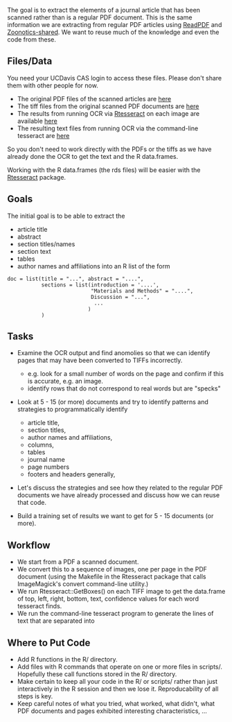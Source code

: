 The goal is to extract the elements of a journal article that has been scanned
rather than is a regular PDF document.
This is the same information we are extracting from regular PDF articles using
[ReadPDF](https://github.com/dsidavis/ReadPDF) and
[Zoonotics-shared](https://github.com/mespe/Zoonotics-shared).  We want to reuse much
of the knowledge and even the code from these.

## Files/Data

You need your UCDavis CAS login to access these files. Please don't share them with other people for now.

+ The original PDF files of the scanned articles are [here](http://dsi.ucdavis.edu/Data/Zoonotics/scannedNewPDFs_pdf.tar.gz)
+ The tiff files from the original scanned PDF documents are [here](http://dsi.ucdavis.edu/Data/Zoonotics/scannedNewPDFs_tiff.tar.gz)
+ The results from running OCR via [Rtesseract]() on each image are available
  [here](http://dsi.ucdavis.edu/Data/Zoonotics/scannedNewPDFs_rds.tar.gz)
+ The resulting text files from running OCR via the command-line tesseract are [here](http://dsi.ucdavis.edu/Data/Zoonotics/scannedNewPDFs_txt.tar.gz)

So you don't need to work directly with the PDFs or the tiffs as we have already done the OCR
to get the text and the R data.frames.

Working with the R data.frames (the rds files) will be easier with the [Rtesseract](https://github.com/duncantl/Rtesseract) package.

## Goals

The initial goal is to be able to extract the 
  + article title
  + abstract
  + section titles/names
  + section text
  + tables
  + author names and affiliations
into an R list of the form
```
doc = list(title = "...", abstract = "....", 
           sections = list(introduction = '....',
                           "Materials and Methods" = "....",
                           Discussion = "...",
              		   	    ...
     		        	  )
           )						  
```

## Tasks

+ Examine the OCR output and find anomolies so that we can identify pages that may have been
  converted to TIFFs incorrectly.
    + e.g. look for a small number of words on the page and confirm if this is accurate, e.g. an image.
	+ identify rows that do not correspond to real words but are "specks"
	
+ Look at 5 - 15 (or more) documents and try to identify patterns and strategies to programmatically
  identify 
     + article title, 
	 + section titles, 
	 + author names and affiliations, 
     + columns, 
	 + tables
	 + journal name
	 + page numbers
	 + footers and headers generally,
+ Let's discuss the strategies and see how they related to the regular PDF documents we have already
  processed and discuss how we can reuse that code.	 
+ Build a training set of results we want to get for 5 - 15 documents (or more).


## Workflow

+ We start from a PDF a scanned document.
+ We convert this to a sequence of images, one per page in the PDF document (using the Makefile in 
   the Rtesseract package that calls ImageMagick's convert command-line utility.)
+ We run Rtesseract::GetBoxes() on each TIFF image to get the data.frame of top, left, right,
   bottom, text, confidence values for each word tesseract finds.
+ We run the command-line tesseract program to generate the lines of text that are separated into 


## Where to Put Code

+ Add R functions in the R/ directory.
+ Add files with R commands that operate on one or more files in scripts/.  Hopefully these call
  functions stored in the R/ directory.
+ Make certain to keep all your code in the R/  or scripts/ rather than just interactively in the R
  session and then we lose it.  Reproducability of all steps is key.
+ Keep careful notes of what you tried, what worked, what didn't, what PDF documents and pages
  exhibited interesting characteristics, ...


